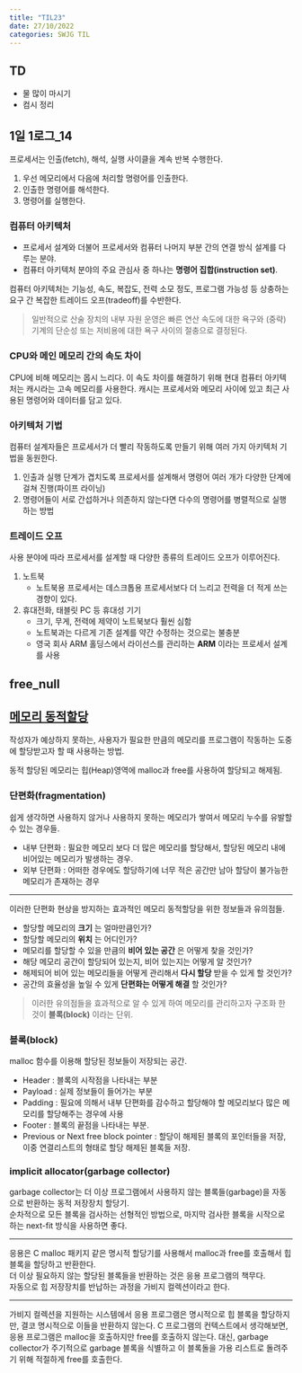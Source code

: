 ```yaml
---
title: "TIL23"
date: 27/10/2022
categories: SWJG TIL
---
```


## TD

- 물 많이 마시기
- 컴시 정리

## 1일 1로그_14

프로세서는 인출(fetch), 해석, 실행 사이클을 계속 반복 수행한다.  

1. 우선 메모리에서 다음에 처리할 명령어를 인출한다.
2. 인출한 명령어를 해석한다.
3. 명령어를 실행한다.

### 컴퓨터 아키텍처

- 프로세서 설계와 더불어 프로세서와 컴퓨터 나머지 부분 간의 연결 방식 설계를 다루는 분야.
- 컴퓨터 아키텍처 분야의 주요 관심사 중 하나는 __명령어 집합(instruction set)__.

컴퓨터 아키텍처는 기능성, 속도, 복잡도, 전력 소모 정도, 프로그램 가능성 등 상충하는 요구 간 복잡한 트레이드 오프(tradeoff)를 수반한다.  

> 일반적으로 산술 장치의 내부 자원 운영은 빠른 연산 속도에 대한 욕구와 (중략) 기계의 단순성 또는 저비용에 대한 욕구 사이의 절충으로 결정된다.

### CPU와 메인 메모리 간의 속도 차이

CPU에 비해 메모리는 몹시 느리다. 이 속도 차이를 해결하기 위해 현대 컴퓨터 아키텍처는 캐시라는 고속 메모리를 사용한다. 캐시는 프로세서와 메모리 사이에 있고 최근 사용된 명령어와 데이터를 담고 있다.

### 아키텍처 기법

컴퓨터 설계자들은 프로세서가 더 빨리 작동하도록 만들기 위해 여러 가지 아키텍처 기법을 동원한다.

1. 인출과 실행 단계가 겹치도록 프로세서를 설계해서 명령어 여러 개가 다양한 단계에 걸쳐 진행(파이프 라이닝)
2. 명령어들이 서로 간섭하거나 의존하지 않는다면 다수의 명령어를 병렬적으로 실행하는 방법

### 트레이드 오프

사용 분야에 따라 프로세서를 설계할 때 다양한 종류의 트레이드 오프가 이루어진다.

1. 노트북
    - 노트북용 프로세서는 데스크톱용 프로세서보다 더 느리고 전력을 더 적게 쓰는 경향이 있다.
2. 휴대전화, 태블릿 PC 등 휴대성 기기
    - 크기, 무게, 전력에 제약이 노트북보다 훨씬 심함
    - 노트북과는 다르게 기존 설계를 약간 수정하는 것으로는 불충분
    - 영국 회사 ARM 홀딩스에서 라이선스를 관리하는 __ARM__ 이라는 프로세서 설계를 사용

## free_null

## [메모리 동적할당](https://velog.io/@emplam27/CS-%EA%B7%B8%EB%A6%BC%EC%9C%BC%EB%A1%9C-%EC%95%8C%EC%95%84%EB%B3%B4%EB%8A%94-%EB%A9%94%EB%AA%A8%EB%A6%AC-%EB%8F%99%EC%A0%81%ED%95%A0%EB%8B%B9-Implicit-Explicit-Segregated-list-Allocator)

작성자가 예상하지 못하는, 사용자가 필요한 만큼의 메모리를 프로그램이 작동하는 도중에 할당받고자 할 때 사용하는 방법.  

동적 할당된 메모리는 힙(Heap)영역에 malloc과 free를 사용하여 할당되고 해제됨.

### 단편화(fragmentation)

쉽게 생각하면 사용하지 않거나 사용하지 못하는 메모리가 쌓여서 메모리 누수를 유발할 수 있는 경우들.

- 내부 단편화 : 필요한 메모리 보다 더 많은 메모리를 할당해서, 할당된 메모리 내에 비어있는 메모리가 발생하는 경우.
- 외부 단편화 : 어떠한 경우에도 할당하기에 너무 적은 공간만 남아 할당이 불가능한 메모리가 존재하는 경우

---

이러한 단편화 현상을 방지하는 효과적인 메모리 동적할당을 위한 정보들과 유의점들.

- 할당할 메모리의 __크기__ 는 얼마만큼인가?
- 할당할 메모리의 __위치__ 는 어디인가?
- 메모리를 할당할 수 있을 만큼의 __비어 있는 공간__ 은 어떻게 찾을 것인가?
- 해당 메모리 공간이 할당되어 있는지, 비어 있는지는 어떻게 알 것인가?
- 해제되어 비어 있는 메모리들을 어떻게 관리해서 __다시 할당__ 받을 수 있게 할 것인가?
- 공간의 효율성을 높일 수 있게 __단편화는 어떻게 해결__ 할 것인가?

> 이러한 유의점들을 효과적으로 알 수 있게 하여 메모리를 관리하고자 구조화 한 것이 __블록(block)__ 이라는 단위.

### 블록(block)

malloc 함수를 이용해 할당된 정보들이 저장되는 공간.

- Header : 블록의 시작점을 나타내는 부분
- Payload : 실제 정보들이 들어가는 부분
- Padding : 필요에 의해서 내부 단편화를 감수하고 할당해야 할 메모리보다 많은 메모리를 할당해주는 경우에 사용
- Footer : 블록의 끝점을 나타내는 부분.
- Previous or Next free block pointer : 할당이 해제된 블록의 포인터들을 저장, 이중 연결리스트의 형태로 할당 해제된 블록들 저장.

### implicit allocator(garbage collector)

garbage collector는 더 이상 프로그램에서 사용하지 않는 블록들(garbage)을 자동으로 반환하는 동적 저장장치 할당기.  
순차적으로 모든 블록을 검사하는 선형적인 방법으로, 마지막 검사한 블록을 시작으로 하는 next-fit 방식을 사용하면 좋다.  

---

응용은 C malloc 패키지 같은 명시적 할당기를 사용해서 malloc과 free를 호출해서 힙 블록을 할당하고 반환한다.  
더 이상 필요하지 않는 할당된 블록들을 반환하는 것은 응용 프로그램의 책무다.  
자동으로 힙 저장장치를 반납하는 과정을 가비지 컬렉션이라고 한다.  

---

가비지 컬렉션을 지원하는 시스템에서 응용 프로그램은 명시적으로 힙 블록을 할당하지만, 결코 명시적으로 이들을 반환하지 않는다. C 프로그램의 컨텍스트에서 생각해보면, 응용 프로그램은 malloc을 호출하지만 free를 호출하지 않는다. 대신, garbage collector가 주기적으로 garbage 블록을 식별하고 이 블록돌을 가용 리스트로 돌려주기 위해 적절하게 free를 호출한다.
